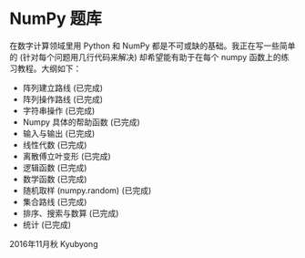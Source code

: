 # NumPy 题库

在数字计算领域里用 Python 和 NumPy 都是不可或缺的基础。我正在写一些简单的 (针对每个问题用几行代码来解决) 却希望能有助于在每个 numpy 函数上的练习教程。大纲如下：

  * 阵列建立路线 (已完成)
  * 阵列操作路线 (已完成)
  * 字符串操作 (已完成)
  * Numpy 具体的帮助函数 (已完成)
  * 输入与输出 (已完成)
  * 线性代数 (已完成)
  * 离散傅立叶变形 (已完成)
  * 逻辑函数 (已完成)
  * 数学函数 (已完成)
  * 随机取样 (numpy.random) (已完成)
  * 集合路线 (已完成)
  * 排序、搜索与数算 (已完成)
  * 统计 (已完成)

2016年11月秋
Kyubyong
